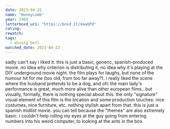 ```yaml
---
date: 2023-04-25
name: "Honeycomb"
year: 1969
letterboxd_uri: "https://boxd.it/4aaQPd"
rating: 
rewatch: 
tags:
  - diving bell
watched_date: 2023-04-23
---
```


sadly can't say i liked it. this is just a basic, generic, spanish-produced movie. no idea why criterion is distributing it, no idea why it's playing at the DIY underground movie night. the film plays for laughs, but none of the humour hit for me (too old, from too far away?). i really liked the scene where the husband pretends to be a dog, and ofc the main lady's performance is great, much more alive than other european films...but visually, formally, there is nothing special about this. the only "signature" visual element of this film is the location and some production touches: nice costumes, nice furniture, etc. nothing stylish apart from that. this is just a spanish midlist movie. you can tell because the "themes" are also extremely basic. i couldn't help rolling my eyes at the guy going from entering numbers into his weird computer, to looking at the ants in the box.
